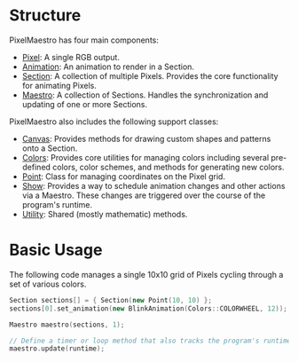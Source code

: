 # Structure
PixelMaestro has four main components:
* [Pixel](pixel.md): A single RGB output.
* [Animation](animation.md): An animation to render in a Section.
* [Section](section.md): A collection of multiple Pixels. Provides the core functionality for animating Pixels.
* [Maestro](maestro.md): A collection of Sections. Handles the synchronization and updating of one or more Sections.

PixelMaestro also includes the following support classes:
* [Canvas](canvas.md): Provides methods for drawing custom shapes and patterns onto a Section.
* [Colors](colors.md): Provides core utilities for managing colors including several pre-defined colors, color schemes, and methods for generating new colors.
* [Point](point.md): Class for managing coordinates on the Pixel grid.
* [Show](show.md): Provides a way to schedule animation changes and other actions via a Maestro. These changes are triggered over the course of the program's runtime.
* [Utility](utility.md): Shared (mostly mathematic) methods.

# Basic Usage
The following code manages a single 10x10 grid of Pixels cycling through a set of various colors.
```c++
Section sections[] = { Section(new Point(10, 10) };
sections[0].set_animation(new BlinkAnimation(Colors::COLORWHEEL, 12));

Maestro maestro(sections, 1);

// Define a timer or loop method that also tracks the program's runtime in milliseconds
maestro.update(runtime);
```
